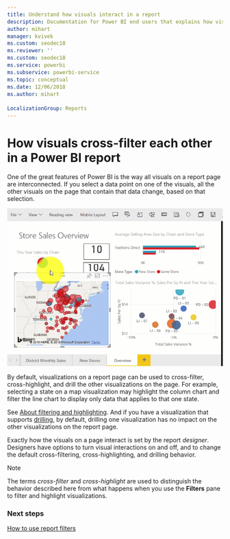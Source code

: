 ```yaml
---
title: Understand how visuals interact in a report
description: Documentation for Power BI end users that explains how visuals interact on a report page. 
author: mihart
manager: kvivek
ms.custom: seodec18
ms.reviewer: ''
ms.custom: seodec18
ms.service: powerbi
ms.subservice: powerbi-service
ms.topic: conceptual
ms.date: 12/06/2018
ms.author: mihart

LocalizationGroup: Reports
---
```


# How visuals cross-filter each other in a Power BI report
One of the great features of Power BI is the way all visuals on a report page are interconnected. If you select a data point on one of the visuals, all the other visuals on the page that contain that data change, based on that selection. 

![video of visuals interacting](media/end-user-interactions/interactions.gif)

By default, visualizations on a report page can be used to cross-filter, cross-highlight, and drill the other visualizations on the page. For example, selecting a state on a map visualization may highlight the column chart and filter the line chart to display only data that applies to that one state.

See [About filtering and highlighting](../power-bi-reports-filters-and-highlighting.md). And if you have a visualization that supports [drilling](../power-bi-visualization-drill-down.md), by default, drilling one visualization has no impact on the other visualizations on the report page. 

Exactly how the visuals on a page interact is set by the report *designer*. Designers have options to turn visual interactions on and off, and to change the default cross-filtering,  cross-highlighting, and drilling behavior.
  
> [!NOTE]
> The terms *cross-filter* and *cross-highlight* are used to distinguish the behavior described here from what happens when you use the **Filters** pane to filter and highlight visualizations.  

### Next steps
[How to use report filters](../power-bi-how-to-report-filter.md)

